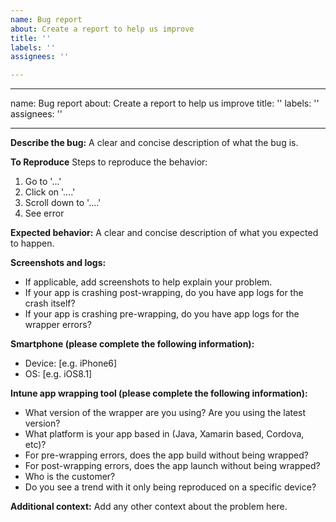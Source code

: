 ```yaml
---
name: Bug report
about: Create a report to help us improve
title: ''
labels: ''
assignees: ''

---
```


---
name: Bug report
about: Create a report to help us improve
title: ''
labels: ''
assignees: ''

---

**Describe the bug:**
A clear and concise description of what the bug is.

**To Reproduce**
Steps to reproduce the behavior:
1. Go to '...'
2. Click on '....'
3. Scroll down to '....'
4. See error

**Expected behavior:**
A clear and concise description of what you expected to happen. 

**Screenshots and logs:**
- If applicable, add screenshots to help explain your problem. 
- If your app is crashing post-wrapping, do you have app logs for the crash itself? 
- If your app is crashing pre-wrapping, do you have app logs for the wrapper errors? 

**Smartphone (please complete the following information):**
 - Device: [e.g. iPhone6]
 - OS: [e.g. iOS8.1]

**Intune app wrapping tool (please complete the following information):**
- What version of the wrapper are you using? Are you using the latest version?
- What platform is your app based in (Java, Xamarin based, Cordova, etc)?
- For pre-wrapping errors, does the app build without being wrapped?
- For post-wrapping errors, does the app launch without being wrapped?
- Who is the customer?
- Do you see a trend with it only being reproduced on a specific device?

**Additional context:**
Add any other context about the problem here.

